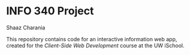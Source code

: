 # INFO 340 Project
Shaaz Charania

This repository contains code for an interactive information web app, created for the _Client-Side Web Development_ course at the UW iSchool.


